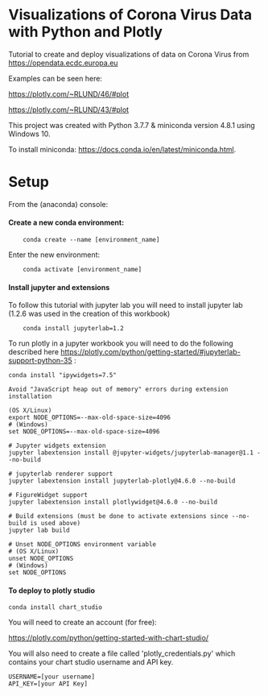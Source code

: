 # Visualizations of Corona Virus Data with Python and Plotly 

Tutorial to create and deploy visualizations of data on Corona Virus from https://opendata.ecdc.europa.eu

Examples can be seen here:

https://plotly.com/~RLUND/46/#plot

https://plotly.com/~RLUND/43/#plot


This project was created with Python 3.7.7 & miniconda version 4.8.1 using Windows 10.

To install miniconda: https://docs.conda.io/en/latest/miniconda.html. 


# Setup
From the (anaconda) console:

  ####    Create a new conda environment:

``` 
    conda create --name [environment_name]
```

Enter the new environment:

```
    conda activate [environment_name]
```

#### Install jupyter and extensions

To follow this tutorial with jupyter lab you will need to install jupyter lab (1.2.6 was used in the creation of this workbook)

``` 
    conda install jupyterlab=1.2
```

To run plotly in a jupyter workbook you will need to do the following described here https://plotly.com/python/getting-started/#jupyterlab-support-python-35
:


```
conda install "ipywidgets=7.5" 

Avoid "JavaScript heap out of memory" errors during extension installation
 
(OS X/Linux)
export NODE_OPTIONS=--max-old-space-size=4096
# (Windows)
set NODE_OPTIONS=--max-old-space-size=4096

# Jupyter widgets extension
jupyter labextension install @jupyter-widgets/jupyterlab-manager@1.1 --no-build

# jupyterlab renderer support
jupyter labextension install jupyterlab-plotly@4.6.0 --no-build

# FigureWidget support
jupyter labextension install plotlywidget@4.6.0 --no-build

# Build extensions (must be done to activate extensions since --no-build is used above)
jupyter lab build

# Unset NODE_OPTIONS environment variable
# (OS X/Linux)
unset NODE_OPTIONS
# (Windows)
set NODE_OPTIONS

```
#### To deploy to plotly studio

```
conda install chart_studio
```
You will need to create an account (for free):

https://plotly.com/python/getting-started-with-chart-studio/

You will also need to create a file called 'plotly_credentials.py' which contains your chart studio username and API key.

```
USERNAME=[your username]
API_KEY=[your API Key]
```



